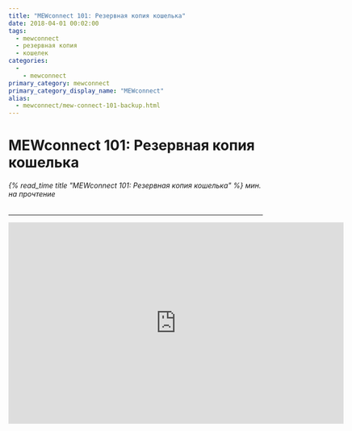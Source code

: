 ```yaml
---
title: "MEWconnect 101: Резервная копия кошелька"
date: 2018-04-01 00:02:00
tags:
  - mewconnect
  - резервная копия
  - кошелек
categories:
  - 
    - mewconnect
primary_category: mewconnect
primary_category_display_name: "MEWconnect"
alias:
  - mewconnect/mew-connect-101-backup.html
---
```


# **MEWconnect 101: Резервная копия кошелька**

###### {% read_time title "MEWconnect 101: Резервная копия кошелька" %} мин. на прочтение

* * *

<div class="youtube-video">
<iframe width="664" height="400" src="https://www.youtube.com/embed/1aZANjFEQ7I" frameborder="0" allow="accelerometer; autoplay; encrypted-media; gyroscope; picture-in-picture" allowfullscreen></iframe>
</div>

